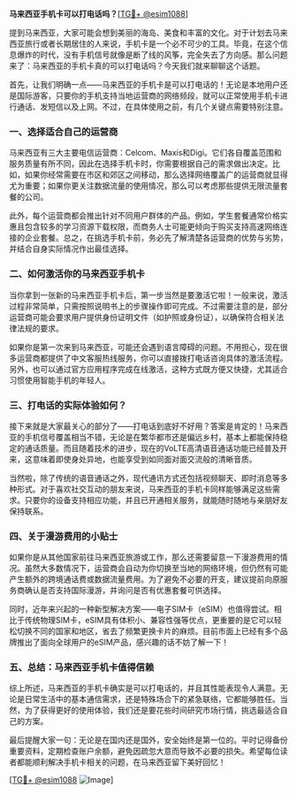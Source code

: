 **马来西亚手机卡可以打电话吗？**[[TG💪+ @esim1088](https://t.me/s/esim1088)]

提到马来西亚，大家可能会想到美丽的海岛、美食和丰富的文化。对于计划去马来西亚旅行或者长期居住的人来说，手机卡是一个必不可少的工具。毕竟，在这个信息爆炸的时代，没有手机信号就像是断了线的风筝，完全失去了方向感。那么问题来了：马来西亚的手机卡真的可以打电话吗？今天我们就来聊聊这个话题。

首先，让我们明确一点——马来西亚的手机卡是可以打电话的！无论是本地用户还是国际游客，只要你的手机支持当地运营商的网络频段，就可以正常使用手机卡进行通话、发短信以及上网。不过，在具体使用之前，有几个关键点需要特别注意。

### **一、选择适合自己的运营商**

马来西亚有三大主要电信运营商：Celcom、Maxis和Digi。它们各自覆盖范围和服务质量有所不同，因此在选择手机卡时，你需要根据自己的需求做出决定。比如，如果你经常需要在市区和郊区之间移动，那么选择网络覆盖广的运营商就显得尤为重要；如果你更关注数据流量的使用情况，那么可以考虑那些提供无限流量套餐的公司。

此外，每个运营商都会推出针对不同用户群体的产品。例如，学生套餐通常价格实惠且包含较多的学习资源下载权限，而商务人士可能更倾向于购买支持高速网络连接的企业套餐。总之，在挑选手机卡前，务必先了解清楚各运营商的优势与劣势，并结合自身实际情况作出最佳选择。

### **二、如何激活你的马来西亚手机卡**

当你拿到一张新的马来西亚手机卡后，第一步当然是要激活它啦！一般来说，激活过程非常简单，只需按照说明书上的步骤操作即可完成。不过需要注意的是，部分运营商可能会要求用户提供身份证明文件（如护照或身份证），以确保符合相关法律法规的要求。

如果你是第一次来到马来西亚，可能还会遇到语言障碍的问题。不用担心，现在很多运营商都提供了中文客服热线服务，你可以直接拨打电话咨询具体的激活流程。另外，也可以通过官方应用程序完成在线激活，这种方式既方便又快捷，尤其适合习惯使用智能手机的年轻人。

### **三、打电话的实际体验如何？**

接下来就是大家最关心的部分了——打电话到底好不好用？答案是肯定的！马来西亚的手机信号覆盖相当不错，无论是在繁华都市还是偏远乡村，基本上都能保持稳定的通话质量。而且随着技术的进步，现在的VoLTE高清语音通话功能已经普及开来，这意味着即使身处异地，也能享受到如同面对面交流般的清晰音质。

当然啦，除了传统的语音通话之外，现代通讯方式还包括视频聊天、即时消息等多种形式。对于喜欢社交互动的朋友来说，马来西亚的手机卡同样能够满足这些需求。只要你的设备支持相应功能，并且已开通相关服务，就能随时随地与亲朋好友保持联系。

### **四、关于漫游费用的小贴士**

如果你是从其他国家前往马来西亚旅游或工作，那么还需要留意一下漫游费用的情况。虽然大多数情况下，运营商会自动为你切换至当地的网络环境，但仍然有可能产生额外的跨境通话费或数据流量费用。为了避免不必要的开支，建议提前向原服务商确认是否支持国际漫游，并询问是否有优惠套餐可供选择。

同时，近年来兴起的一种新型解决方案——电子SIM卡（eSIM）也值得尝试。相比于传统物理SIM卡，eSIM具有体积小、兼容性强等优点，更重要的是它可以轻松切换不同的国家和地区，省去了频繁更换卡片的麻烦。目前市面上已经有多个品牌推出了面向全球用户的eSIM产品，感兴趣的话不妨了解一下！

### **五、总结：马来西亚手机卡值得信赖**

综上所述，马来西亚的手机卡确实是可以打电话的，并且其性能表现令人满意。无论是日常生活中的基本通信需求，还是特殊场合下的紧急联络，它都能够胜任。当然，为了获得更好的使用体验，我们还是要花些时间研究市场行情，挑选最适合自己的方案。

最后提醒大家一句：无论是在国内还是国外，安全始终是第一位的。平时记得备份重要资料，定期检查账户余额，避免因疏忽大意而导致不必要的损失。希望每位读者都能顺利解决手机卡相关的问题，在马来西亚留下美好回忆！

[[TG💪+ @esim1088](https://t.me/s/esim1088) ![Image](https://i.postimg.cc/4NQfJmqS/Snipaste-2025-05-13-00-14-12.png)]